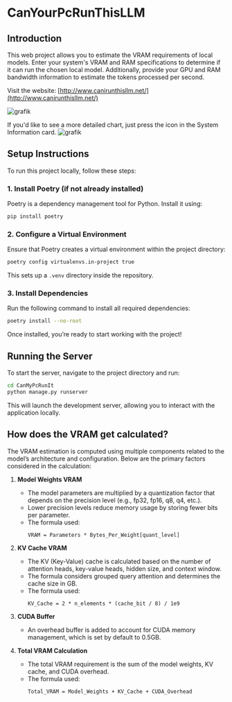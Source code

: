 # CanYourPcRunThisLLM

## Introduction
This web project allows you to estimate the VRAM requirements of local models. Enter your system's VRAM and RAM specifications to determine if it can run the chosen local model. Additionally, provide your GPU and RAM bandwidth information to estimate the tokens processed per second.

Visit the website: [http://www.canirunthisllm.net/](http://www.canirunthisllm.net/)

![grafik](https://github.com/user-attachments/assets/a6960415-4d30-4187-a558-5725b211221f)

If you'd like to see a more detailed chart, just press the icon in the System Information card.
![grafik](https://github.com/user-attachments/assets/be4c64bd-5a3c-41c6-96e6-bdec20f70e11)

## Setup Instructions

To run this project locally, follow these steps:

### 1. Install Poetry (if not already installed)
Poetry is a dependency management tool for Python. Install it using:

```bash
pip install poetry
```

### 2. Configure a Virtual Environment
Ensure that Poetry creates a virtual environment within the project directory:

```bash
poetry config virtualenvs.in-project true
```

This sets up a `.venv` directory inside the repository.

### 3. Install Dependencies
Run the following command to install all required dependencies:

```bash
poetry install --no-root
```

Once installed, you’re ready to start working with the project!

## Running the Server

To start the server, navigate to the project directory and run:

```bash
cd CanMyPcRunIt
python manage.py runserver
```

This will launch the development server, allowing you to interact with the application locally.

## How does the VRAM get calculated?
The VRAM estimation is computed using multiple components related to the model’s architecture and configuration. Below are the primary factors considered in the calculation:

1. **Model Weights VRAM**
   - The model parameters are multiplied by a quantization factor that depends on the precision level (e.g., fp32, fp16, q8, q4, etc.).
   - Lower precision levels reduce memory usage by storing fewer bits per parameter.
   - The formula used: 
     ```
     VRAM = Parameters * Bytes_Per_Weight[quant_level]
     ```

2. **KV Cache VRAM**
   - The KV (Key-Value) cache is calculated based on the number of attention heads, key-value heads, hidden size, and context window.
   - The formula considers grouped query attention and determines the cache size in GB.
   - The formula used:
     ```
     KV_Cache = 2 * n_elements * (cache_bit / 8) / 1e9
     ```

3. **CUDA Buffer**
   - An overhead buffer is added to account for CUDA memory management, which is set by default to 0.5GB.

4. **Total VRAM Calculation**
   - The total VRAM requirement is the sum of the model weights, KV cache, and CUDA overhead.
   - The formula used:
     ```
     Total_VRAM = Model_Weights + KV_Cache + CUDA_Overhead
     ```

